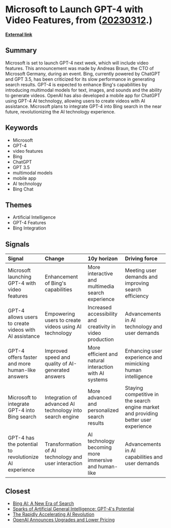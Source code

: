 # __Microsoft to Launch GPT-4 with Video Features__, from ([20230312](https://kghosh.substack.com/p/20230312).)

__[External link](https://www.theinsaneapp.com/2023/03/microsoft-to-launch-gpt4-next-week.html)__



## Summary

Microsoft is set to launch GPT-4 next week, which will include video features. This announcement was made by Andreas Braun, the CTO of Microsoft Germany, during an event. Bing, currently powered by ChatGPT and GPT 3.5, has been criticized for its slow performance in generating search results. GPT-4 is expected to enhance Bing's capabilities by introducing multimodal models for text, images, and sounds and the ability to generate videos. OpenAI has also developed a mobile app for ChatGPT using GPT-4 AI technology, allowing users to create videos with AI assistance. Microsoft plans to integrate GPT-4 into Bing search in the near future, revolutionizing the AI technology experience.

## Keywords

* Microsoft
* GPT-4
* video features
* Bing
* ChatGPT
* GPT 3.5
* multimodal models
* mobile app
* AI technology
* Bing Chat

## Themes

* Artificial Intelligence
* GPT-4 Features
* Bing Integration

## Signals

| Signal                                                 | Change                                                   | 10y horizon                                                | Driving force                                                                        |
|:-------------------------------------------------------|:---------------------------------------------------------|:-----------------------------------------------------------|:-------------------------------------------------------------------------------------|
| Microsoft launching GPT-4 with video features          | Enhancement of Bing's capabilities                       | More interactive and multimedia search experience          | Meeting user demands and improving search efficiency                                 |
| GPT-4 allows users to create videos with AI assistance | Empowering users to create videos using AI technology    | Increased accessibility and creativity in video production | Advancements in AI technology and user demands                                       |
| GPT-4 offers faster and more human-like answers        | Improved speed and quality of AI-generated answers       | More efficient and natural interaction with AI systems     | Enhancing user experience and mimicking human intelligence                           |
| Microsoft to integrate GPT-4 into Bing search          | Integration of advanced AI technology into search engine | More advanced and personalized search results              | Staying competitive in the search engine market and providing better user experience |
| GPT-4 has the potential to revolutionize AI experience | Transformation of AI technology and user interaction     | AI technology becoming more immersive and human-like       | Advancements in AI capabilities and user demands                                     |

## Closest

* [Bing AI: A New Era of Search](08d574bcc0280a4ca5a4b2a48357d6b7)
* [Sparks of Artificial General Intelligence: GPT-4's Potential](d7a339503dbb7c228209c98702d1afcf)
* [The Rapidly Accelerating AI Revolution](1dea025d0138e53b9f644748f63a15bc)
* [OpenAI Announces Upgrades and Lower Pricing](d7e3c94e1140ebf6647a4d77db5c4c5e)